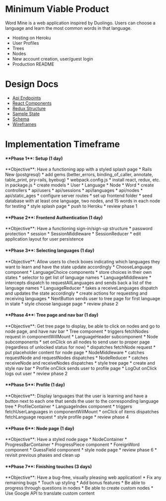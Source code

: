 # Minimum Viable Product
  Word Mine is a web application inspired by Duolingo. Users can choose a language and learn the most common words in that language.

  * Hosting on Heroku
  * User Profiles
  * Trees
  * Nodes
  * New account creation, user/guest login
  * Production README

# Design Docs
  * [Api Endpoints](api_endpoints.md)
  * [React Components](component_hierarchy.md)
  * [Redux Structure](redux_structure.md)
  * [Sample State](sample_state.md)
  * [Schema](schema.md)
  * [Wireframes](wireframes/)

# Implementation Timeframe
<h4> **Phase 1**: Setup (1 day) </h4>
  **Objective**: Have a functioning app with a styled splash page
  * Rails New (postgresql)
  * add gems (better_errors, binding_of_caller, annotate, table_print, pry-rails, byebug)
  * webpack.config.js
  * install react, redux, etc. in package.js
  * create models
    * User
    * Language
    * Node
    * Word
  * create controllers
    * api/users
    * api/sessions
    * api/languages
    * api/nodes
    * api/static_ages
  * configure server routes
  * set up frontend folder
  * seed database with at least one language, two nodes, and 15 words in each node for testing
  * style splash page
  * push to Heroku
  * review phase 1

<h4> **Phase 2**: Frontend Authentication (1 day) </h4>
  **Objective**: Have a functioning sign-in/sign-up structure
  * password protection
  * session
    * SessionMiddleware
    * SessionReducer
  * edit application layout for user persistence

<h4> **Phase 3**: Selecting languages (1 day) </h4>
  **Objective**: Allow users to check boxes indicating which languages they want to learn and have the state update accordingly
  * ChooseLanguage component
    * LanguageChoice components
      * store choices in their own states
  * selector to get list of language names
  * LanguageMiddleware
    * intercepts dispatch to requestAllLanguages and sends back a list of the language names
  * LanguageReducer
    * takes a receiveLanguages dispatch and updates the state accordingly
  * create actions for requesting and receiving languages
  * NextButton sends user to tree page for first language in state
  * style choose language page
  * review phase 2

<h4> **Phase 4**: Tree page and nav bar (1 day) </h4>
  **Objective**: Get tree page to display, be able to click on nodes and go to node page, and have nav bar
  * Tree component
    * triggers fetchNodes request in componentWillMount
  * LanguageHeader subcomponent
  * Node subcomponents
  * set onClick on all nodes to send user to proper page (regardless of unlocked status for now)
    * dispatches fetchNode request
    * put placeholder content for node page
  * NodeMiddleware
    * catches requestNode and requestNodes dispatches
  * NodeReducer
    * catches receiveNode and receiveNodes dispatches
  * style tree page
  * create and style nav bar
    * Profile onClick sends user to profile page
    * LogOut onClick logs out user
  * review phase 2

<h4> **Phase 5**: Profile (1 day) </h4>
  **Objective**: Display languages that the user is learning and have a button next to each one that sends the user to the corresponding language tree
  * ProfileContainer
    * LanguageIndex component
      * triggers fetchUserLanguages in componentWillMount
      * onClick of items dispatches fetchLanguage request
  * style profile page
  * review phase 4

<h4> **Phase 6**: Node page (1 day) </h4>
  **Objective**: Have a styled node page
  * NodeContainer
    * ProgressBarContainer
      * ProgressPiece component
    * ForeignWord component
    * GuessField component
  * style node page
  * review phase 6
  * revisit previous phases and clean up

<h4> **Phase 7**: Finishing touches (3 days) </h4>
  **Objective**: Have a bug-free, visually pleasing web application!
  * Fix any remaining bugs
  * Touch up styling
  * Add bonus features
    * Be able to progress through questions in nodes
    * Be able to create custom nodes
    * Use Google API to translate custom content
